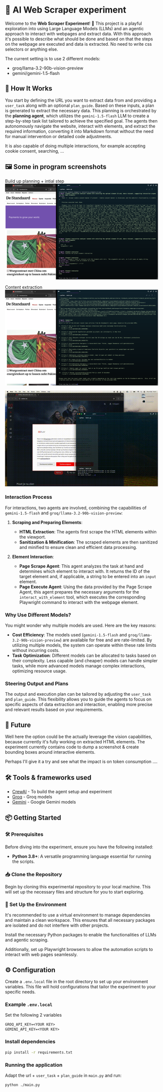 # 🌱 AI Web Scraper experiment

Welcome to the **Web Scraper Experiment**! 🌟 This project is a playful exploration into using Large Language Models (LLMs) and an agentic approach to interact with webpages and extract data. With this approach it's possible to describe what should be done and based on that the steps on the webpage are executed and data is extracted. 
No need to write css selectors or anything else.

The current setting is to use 2 different models:
- groq/llama-3.2-90b-vision-preview
- gemini/gemini-1.5-flash

## 🧪 How It Works

You start by defining the URL you want to extract data from and providing a `user_task` along with an optional `plan_guide`. Based on these inputs, a plan is generated to extract the necessary data. This planning is orchestrated by the **planning agent**, which utilizes the `gemini-1.5-flash` LLM to create a step-by-step task list tailored to achieve the specified goal. The agents then autonomously navigate the website, interact with elements, and extract the required information, converting it into Markdown format without the need for manual intervention or detailed code adjustments.

It is also capable of doing multiple interactions, for example accepting cookie consent, searching, ...

## 🖼️ Some in program screenshots
Build up planning + intial step
![Planning](./content/Screenshot%202024-12-05%20at%2015.51.01.png)

Content extraction
![Content Extraction](./content/Screenshot%202024-12-05%20at%2015.51.16.png)

![](./content//Screen%20Recording%202024-12-05%20at%2016.01.35.gif)

### Interaction Process

For interactions, two agents are involved, combining the capabilities of `gemini-1.5-flash` and `groq/llama-3.2-90b-vision-preview`:

1. **Scraping and Preparing Elements**:
   - **HTML Extraction**: The agents first scrape the HTML elements within the viewport.
   - **Sanitization & Minification**: The scraped elements are then sanitized and minified to ensure clean and efficient data processing.
   
2. **Element Interaction**:
   - **Page Scrape Agent**: This agent analyzes the task at hand and determines which element to interact with. It returns the ID of the target element and, if applicable, a string to be entered into an `input` element.
   - **Page Execute Agent**: Using the data provided by the Page Scrape Agent, this agent prepares the necessary arguments for the `interact_with_element` tool, which executes the corresponding Playwright command to interact with the webpage element.

### Why Use Different Models?

You might wonder why multiple models are used. Here are the key reasons:

- **Cost Efficiency**: The models used (`gemini-1.5-flash` and `groq/llama-3.2-90b-vision-preview`) are available for free and are rate-limited. By utilizing multiple models, the system can operate within these rate limits without incurring costs.
- **Task Optimization**: Different models can be allocated to tasks based on their complexity. Less capable (and cheaper) models can handle simpler tasks, while more advanced models manage complex interactions, optimizing resource usage.

### Steering Output and Plans

The output and execution plan can be tailored by adjusting the `user_task` and `plan_guide`. This flexibility allows you to guide the agents to focus on specific aspects of data extraction and interaction, enabling more precise and relevant results based on your requirements.

## 🔮 Future
Well here the option could be the actually leverage the vision capabilities, because currently it's fully working on extracted HTML elements. The experiment currently contains code to dump a screenshot & create bounding boxes around interactive elements. 

Perhaps I'll give it a try and see what the impact is on token consumption ....

## 🛠️ Tools & frameworks used
- [CrewAI](https://docs.crewai.com/introduction) - To build the agent setup and experiment
- [Groq](https://console.groq.com/playground) - Groq models
- [Gemini](https://gemini.google.com/app) - Google Gemini models

## 📦 Getting Started

### 🛠️ Prerequisites

Before diving into the experiment, ensure you have the following installed:

- **Python 3.8+**: A versatile programming language essential for running the scripts.

### 📥 Clone the Repository

Begin by cloning this experimental repository to your local machine. This will set up the necessary files and structure for you to start exploring.

### 🐍 Set Up the Environment

It's recommended to use a virtual environment to manage dependencies and maintain a clean workspace. This ensures that all necessary packages are isolated and do not interfere with other projects.

Install the necessary Python packages to enable the functionalities of LLMs and agentic scraping.

Additionally, set up Playwright browsers to allow the automation scripts to interact with web pages seamlessly.

## ⚙️ Configuration

Create a `.env.local` file in the root directory to set up your environment variables. This file will hold configurations that tailor the experiment to your specific needs.

### Example `.env.local`

Set the following 2 variables
```env
GROQ_API_KEY=<YOUR KEY>
GEMINI_API_KEY=<YOUR KEY>
```

### Install dependencies
```bash
pip install -r requirements.txt
```

### Running the application

Adapt the url + `user_task` + `plan_guide` in `main.py` and run:

```bash
python ./main.py
```
